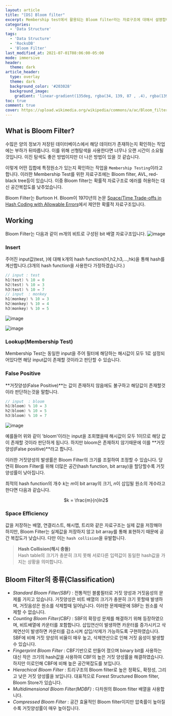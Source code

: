 ```yaml
---
layout: article
title: "[DS] Bloom filter"
excerpt: Membership test에서 활용되는 Bloom filter라는 자료구조에 대해서 설명합니다.
categories:
  - 'Data Structure'
tags:
  - 'Data Structure'
  - 'RocksDB'
  - 'Bloom Filter'
last_modified_at: 2021-07-01T08:06:00-05:00
mode: immersive
header:
  theme: dark
article_header:
  type: overlay
  theme: dark
  background_color: '#203028'
  background_image:
    gradient: 'linear-gradient(135deg, rgba(34, 139, 87 , .4), rgba(139, 34, 139, .4))'
toc: true
comment: true
cover: https://upload.wikimedia.org/wikipedia/commons/a/ac/Bloom_filter.svg
---
```


## What is Bloom Filter?
수많은 양의 정보가 저장된 데이터베이스에서 해당 데이터가 존재하는지 확인하는 작업에는 부하가 뒤따릅니다. 이를 위해 선형탐색을 사용한다면 너무나 오랜 시간이 소요될 것입니다. 이진 탐색도 좋은 방법이지만 더 나은 방법이 있을 것 같습니다.

이렇게 어떤 집합에 특정원소가 있는지 확인하는 작업을 `Membership Testing`이라고 합니다. 이러한 Membership Test를 위한 자료구조에는 Bloom filter, AVL, red-black tree등이 있습니다. 이중 Bloom filter는 확률적 자료구조로 에러를 허용하는 대신 공간복잡도를 낮추었습니다.

Bloom Filter는 Burtoon H. Bloom이 1970년의 논문 [Space/Time Trade-offs in Hash Coding with Allowable Errors](https://doi.org/10.1145/362686.362692)에서 제안한 확률적 자료구조입니다.

## Working

Bloom Filter는 다음과 같이 m개의 비트로 구성된 bit 배열 자료구조입니다.
![image](https://user-images.githubusercontent.com/28651727/125014874-6d226e80-e0a9-11eb-8069-1ef794123ea3.png)

### Insert
주어진 input값(test, )에 대해 k개의 hash function(h1,h2,h3,...,hk)을 통해 hash를 계산합니다.(3개의 hash function을 사용한다 가정하겠습니다.)

```cpp
// input : test
h1(test) % 10 = 0
h2(test) % 10 = 3
h3(test) % 10 = 7
// input  : monkey 
h1(monkey) % 10 = 3
h2(monkey) % 10 = 4
h3(monkey) % 10 = 5
```
![image](https://user-images.githubusercontent.com/28651727/125014940-8b886a00-e0a9-11eb-9cc4-b9ec22a9f59b.png)

![image](https://user-images.githubusercontent.com/28651727/125015064-bd013580-e0a9-11eb-89a4-b61b4c2b3240.png)

### Lookup(Membership Test)

Membership Test는 동일한 input을 주어 필터에 해당하는 해시값이 모두 1로 설정되어있다면 해당 input값이 존재할 것이라고 판단할 수 있습니다. 

### False Positive

**거짓양성(False Positive)**는 값이 존재하지 않음에도 불구하고 해당값이 존재할것이라 판단하는것을 말합니다.

```cpp
// input  : bloom
h1(bloom) % 10 = 3
h2(bloom) % 10 = 5
h3(bloom) % 10 = 7
```

![image](https://user-images.githubusercontent.com/28651727/125017529-4b77b600-e0ae-11eb-8a21-b0f655c2204b.png)

예를들어 위와 같이 'bloom'이라는 input을 조회했을때 해시값이 모두 1이므로 해당 값이 존재할 것이라 판단하게 됩니다. 하지만 bloom은 존재하지 않기때문에 이를 **거짓양성(False positive)**라고 합니다. 

이러한 거짓양성의 발생률은 Bloom Filter의 크기를 조절하여 조정할 수 있습니다. 당연히 Bloom Filter를 위해 더많은 공간(hash function, bit array)을 할당할수록 거짓양성률이 
낮아집니다. 

최적의 hash function의 개수 $k$는 $m$이 bit array의 크기, $n$이 삽입될 원소의 개수라고 한다면 다음과 같습니다.

<div align=center>
$k = \frac{m}{n}ln2$
</div>

### Space Efficiency
값을 저장하는 배열, 연결리스트, 해시맵, 트리와 같은 자료구조는 실제 값을 저장해야 하지만, Bloom Filter는 실제값을 저장하지 않고 bit array를 통해 표현하기 때문에 공간 복잡도가 낮습니다. 다만 이는 `hash collision`을 유발합니다.

> **Hash Collision(해시 충돌)**  
> Hash table의 크기가 충분히 크지 못해 서로다른 입력값이 동일한 hash값을 가지는 상황을 의미합니다.

## Bloom Filter의 종류(Classification)

- *Standard Bloom Filter(SBF)* : 전통적인 블룸필터로 거짓 양성과 거짓음성의 문제를 가지고 있습니다. 거짓양성은 비트 배열의 크기가 충분히 크기 못할때 발생하며, 거짓음성은 원소를 삭제할때 일어납니다. 이러한 문제때문에 SBF는 원소를 삭제할 수 없습니다. 
- *Counting Bloom Filter(CBF)* : SBF의 확장성 문제를 해결하기 위해 등장하였으며, 비트배열에 카운터를 포함합니다. 삽입연산이 발생하면 카운터를 증가시키고 삭제연산이 발생하면 카운터를 감소시켜 삽입/삭제가 가능하도록 구현하였습니다. SBF에 비해 거짓 양성의 비율이 매우 높고, 삭제연산으로 인해 거짓 음성이 발생할 수 있습니다.
- *Fingerprint Bloom Filter* : CBF기반으로 만들어 졌으며 binary bit를 사용하는 대신 작은 크기의 hash값을 사용하여 CBF의 높은 거짓 양성률을 해결하였습니다. 하지만 이로인해 CBF에 비해 높은 공간복잡도를 보입니다.
- *Hierachical Bloom Filter* : 트리구조의 Bloom filter로 높은 정확도, 확정성, 그리고 낮은 거짓 양성률을 보입니다. 대표적으로 Forest Structured Bloom filter, Bloom Store가 있습니다. 
- *Multidimensional Bloom Filter(MDBF)* : 다차원의 Bloom filter 배열을 사용합니다.
- *Compressed Bloom Filter* : 공간 효율적인 Bloom filter이지만 압축률이 높아질수록 거짓양성률이 매우 높아집니다.